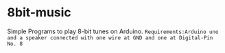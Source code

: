 # 8bit-music
Simple Programs to play 8-bit tunes on Arduino.
``Requirements:Arduino uno and a speaker connected with one wire at GND and one at Digital-Pin No. 8
``
